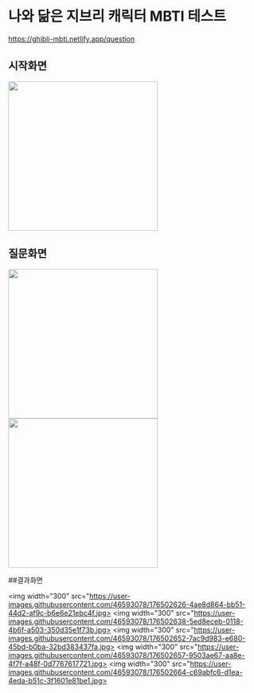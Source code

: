# 나와 닮은 지브리 캐릭터 MBTI 테스트

https://ghibli-mbti.netlify.app/question

## 시작화면
<img width="300" src="https://user-images.githubusercontent.com/46593078/176502351-fd17d523-3a2f-47b6-9741-83363bed314d.jpg">

## 질문화면
<img width="300" src="https://user-images.githubusercontent.com/46593078/176502438-2c23afd2-88ef-4d46-b430-6765b4251dc1.jpg">
<img width="300" src="https://user-images.githubusercontent.com/46593078/176502453-91f7e093-6d47-4da3-9a93-5bb8f88564c0.jpg">

##결과화면 

<img width="300" src="https://user-images.githubusercontent.com/46593078/176502626-4ae8d864-bb51-44d2-af9c-b6e6e21ebc4f.jpg>
<img width="300" src="https://user-images.githubusercontent.com/46593078/176502638-5ed8eceb-0118-4b6f-a503-350d35e1f73b.jpg>
<img width="300" src="https://user-images.githubusercontent.com/46593078/176502652-7ac9d983-e680-45bd-b0ba-32bd383437fa.jpg>
<img width="300" src="https://user-images.githubusercontent.com/46593078/176502657-9503ae67-aa8e-4f7f-a48f-0d7767617721.jpg>
<img width="300" src="https://user-images.githubusercontent.com/46593078/176502664-c69abfc6-d1ea-4eda-b51c-3f1601e81be1.jpg>
